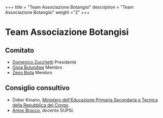 +++
title = "Team Associazione Botangisi"
description = "Team Associazione Botangisi"
weight ="2"
+++

# Team Associazione Botangisi

## Comitato 

* [Domenico Zucchetti](https://www.linkedin.com/in/domenico-zucchetti-0125b4aa) Presidente 
* [Gioia Bulundwe](https://www.linkedin.com/in/gioia-bulundwe-138bb91a1) Membro
* [Zeno Boila](https://www.linkedin.com/in/zeno-boila-3a09aa107) Membro



## Consiglio consultivo

* Didier Kinano, [Ministero dell'Educazione Primaria Secondaria e Tecnica della Repubblica del Congo](https://www.eduquepsp.education/v1/).
* [Amos Brocco](https://www.supsi.ch/home_en/strumenti/rubrica/dettaglio.6640.backLink.4baa159d-d981-4298-b02e-4c200c6bb1a9.html), docente SUPSI.

